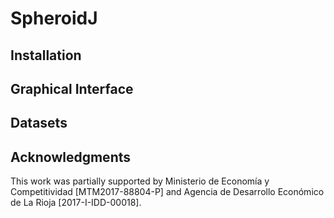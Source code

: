 # SpheroidJ

## Installation

## Graphical Interface

## Datasets


## Acknowledgments 

This work was partially supported by Ministerio de Economía y Competitividad [MTM2017-88804-P] and Agencia de Desarrollo Económico de La Rioja [2017-I-IDD-00018].
